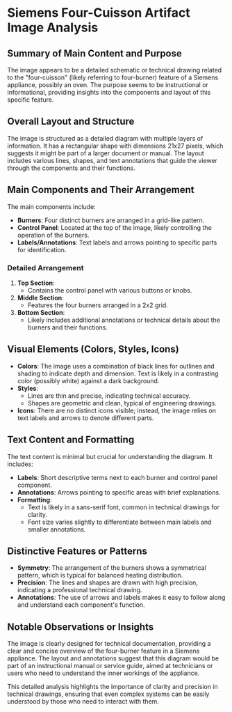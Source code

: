# Siemens Four-Cuisson Artifact Image Analysis

## Summary of Main Content and Purpose
The image appears to be a detailed schematic or technical drawing related to the "four-cuisson" (likely referring to four-burner) feature of a Siemens appliance, possibly an oven. The purpose seems to be instructional or informational, providing insights into the components and layout of this specific feature.

## Overall Layout and Structure
The image is structured as a detailed diagram with multiple layers of information. It has a rectangular shape with dimensions 21x27 pixels, which suggests it might be part of a larger document or manual. The layout includes various lines, shapes, and text annotations that guide the viewer through the components and their functions.

## Main Components and Their Arrangement
The main components include:
- **Burners**: Four distinct burners are arranged in a grid-like pattern.
- **Control Panel**: Located at the top of the image, likely controlling the operation of the burners.
- **Labels/Annotations**: Text labels and arrows pointing to specific parts for identification.

### Detailed Arrangement
1. **Top Section**:
   - Contains the control panel with various buttons or knobs.
2. **Middle Section**:
   - Features the four burners arranged in a 2x2 grid.
3. **Bottom Section**:
   - Likely includes additional annotations or technical details about the burners and their functions.

## Visual Elements (Colors, Styles, Icons)
- **Colors**: The image uses a combination of black lines for outlines and shading to indicate depth and dimension. Text is likely in a contrasting color (possibly white) against a dark background.
- **Styles**:
  - Lines are thin and precise, indicating technical accuracy.
  - Shapes are geometric and clean, typical of engineering drawings.
- **Icons**: There are no distinct icons visible; instead, the image relies on text labels and arrows to denote different parts.

## Text Content and Formatting
The text content is minimal but crucial for understanding the diagram. It includes:
- **Labels**: Short descriptive terms next to each burner and control panel component.
- **Annotations**: Arrows pointing to specific areas with brief explanations.
- **Formatting**:
  - Text is likely in a sans-serif font, common in technical drawings for clarity.
  - Font size varies slightly to differentiate between main labels and smaller annotations.

## Distinctive Features or Patterns
- **Symmetry**: The arrangement of the burners shows a symmetrical pattern, which is typical for balanced heating distribution.
- **Precision**: The lines and shapes are drawn with high precision, indicating a professional technical drawing.
- **Annotations**: The use of arrows and labels makes it easy to follow along and understand each component's function.

## Notable Observations or Insights
The image is clearly designed for technical documentation, providing a clear and concise overview of the four-burner feature in a Siemens appliance. The layout and annotations suggest that this diagram would be part of an instructional manual or service guide, aimed at technicians or users who need to understand the inner workings of the appliance.

This detailed analysis highlights the importance of clarity and precision in technical drawings, ensuring that even complex systems can be easily understood by those who need to interact with them.